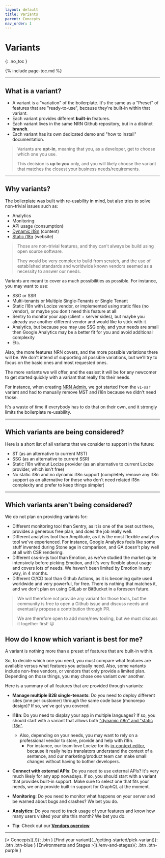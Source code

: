 ```yaml
---
layout: default
title: Variants
parent: Concepts
nav_order: 1
---
```


# Variants
{: .no_toc }

{% include page-toc.md %}

---

## What is a variant?

- A variant is a "variation" of the boilerplate. It's the same as a "Preset" of features that are "ready-to-use", because they're built-in within that variant.
- Each variant provides different **built-in** features.
- Each variant lives in the same NRN Github repository, but in a distinct **branch**.
- Each variant has its own dedicated demo and "how to install" documentation.

> Variants are **opt-in**, meaning that you, as a developer, get to choose which one you use.
>
> This decision is **up to you** only, and you will likely choose the variant that matches the closest your business needs/requirements.

---

## Why variants?

The boilerplate was built with re-usability in mind, but also tries to solve non-trivial issues such as:
- Analytics
- Monitoring
- API usage (consumption)
- [Dynamic i18n](../reference/terminology#nrn-terms) (content)
- [Static i18n](../reference/terminology#nrn-terms) (website)

>Those are non-trivial features, and they can't always be build using open source software.
>
>They would be very complex to build from scratch, and the use of established standards and worldwide known vendors seemed as a necessity to answer our needs.

Variants are meant to cover as much possibilities as possible. For instance, you may want to use:
- SSG or SSR
- Multi-tenants or Multiple Single-Tenants or Single Tenant
- Static i18n with Locize vendor, or implemented using static files (no vendor), or maybe you don't need this feature at all
- Sentry to monitor your app (client + server sides), but maybe you already use another different vendor and would like to stick with it
- Analytics, but because you may use SSG only, and your needs are small then Google Analytics may be a better fit for you and avoid additional complexity
- Etc.

Also, the more features NRN covers, and the more possible variations there will be.
We don't intend of supporting all possible variations, but we'll try to focus on the basic ones and most requested ones.

The more variants we will offer, and the easiest it will be for any newcomer to get started quickly with a variant that really fits their needs.

For instance, when creating [NRN Admin](https://github.com/UnlyEd/next-right-now-admin), we got started from the `v1-ssr` variant and had to manually remove MST and i18n because we didn't need those.

It's a waste of time if everybody has to do that on their own, and it strongly limits the boilerplate re-usability.

---

## Which variants **are** being considered?

Here is a short list of all variants that we consider to support in the future:
- ST (as an alternative to current MST)
- SSG (as an alternative to current SSR)
- Static i18n without Locize provider (as an alternative to current Locize provider, which isn't free)
- No static i18n and no dynamic i18n support
    (completely remove any i18n support as an alternative for those who don't need related i18n complexity and prefer to keep things simpler)

---

## Which variants **aren't** being considered?

We do not plan on providing variants for:
- Different monitoring tool than Sentry, as it is one of the best out there, provides a generous free plan, and does the job really well.
- Different analytics tool than Amplitude, as it is the most flexible analytics tool we've experienced.
    For instance, Google Analytics feels like some stuff invented during Stone age in comparison, and GA doesn't play well at all with CSR rendering.
- Different css-in-js tool than Emotion, as we've studied the market quite intensively before picking Emotion, and it's very flexible about usage and covers lots of needs.
    We haven't been limited by Emotion in any way, in 4 months.
- Different CI/CD tool than Github Actions, as it is becoming quite used worldwide and very powerful, for free. There is nothing that matches it, and we don't plan on using GitLab or BitBucket in a foreseen future.

> We will therefore not provide any variant for those tools, but the community is free to open a Github issue and discuss needs and eventually propose a contribution through PR.
>
> We are therefore open to add more/new tooling, but we must discuss it together first! :wink:

## How do I know which variant is best for me?

A variant is nothing more than a preset of features that are built-in within.

So, to decide which one you need, you must compare what features are available versus what features you actually need.
Also, some variants include non-free vendors, or vendors that only provide a limited plan. Depending on those things, you may chose one variant over another.

Here is a summary of all features that are provided through variants:
- **Manage multiple B2B single-tenants**: Do you need to deploy different sites (one per customer) through the same code base (monorepo design)? If so, we've got you covered.
- **I18n**: Do you need to display your app in multiple languages?
    If so, you should start with a variant that allows both ["dynamic i18n" and "static i18n"](../reference/terminology#nrn-terms).
    - Also, depending on your needs, you may want to rely on a professional vendor to store, provide and help with i18n.
        - For instance, our team love Locize for its [in-context editor](https://docs.locize.com/more/incontext-editor), because it really helps translators understand the context of a sentence, and our marketing/product team can make small changes without having to bother developers.
- **Connect with external APIs**: Do you need to use external APIs? It's very much likely for any app nowadays.
    If so, you should start with a variant that provides built-in support. Make sure to select one that fits your needs, we only provide built-in support for GraphQL at the moment.
- **Monitoring**: Do you need to monitor what happens on your server and be warned about bugs and crashes? We bet you do.
- **Analytics**: Do you need to track usage of your features and know how many users visited your site this month? We bet you do.

- **Tip**: Check out our [**Vendors overview**](../reference/vendors)

---

<div class="pagination-section">
    <span class="fs-4" markdown="1">
    [< Concepts](./){: .btn }
    </span>
    <span class="fs-4" markdown="1">
    [Find your variant](../getting-started/pick-variant){: .btn .btn-blue }
    </span>
    <span class="fs-4" markdown="1">
    [Environments and Stages >](./env-and-stages){: .btn .btn-purple }
    </span>
</div>
